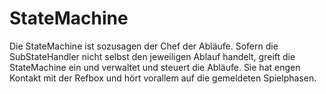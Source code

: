 # StateMachine

Die StateMachine ist sozusagen der Chef der Abläufe. Sofern die SubStateHandler nicht selbst den jeweiligen Ablauf handelt, greift die StateMachine ein und verwaltet und steuert die Abläufe. Sie hat engen Kontakt mit der Refbox und hört vorallem auf die gemeldeten Spielphasen.